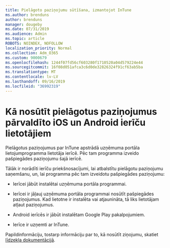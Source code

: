 ```yaml
---
title: Pielāgoto paziņojumu sūtīšana, izmantojot InTune
ms.author: brenduns
author: brenduns
manager: dougeby
ms.date: 07/31/2019
ms.audience: Admin
ms.topic: article
ROBOTS: NOINDEX, NOFOLLOW
localization_priority: Normal
ms.collection: Adm_O365
ms.custom: 9000679
ms.openlocfilehash: 1244f07fd56cf603280f1710520a04d579224e44
ms.sourcegitcommit: 16f08d051afca3c6d0de32826324f91cf63ab5ba
ms.translationtype: MT
ms.contentlocale: lv-LV
ms.lasthandoff: 09/16/2019
ms.locfileid: "36992319"
---
```

# <a name="how-to-send-custom-notifications-to-the-users-of-managed-ios-and-android-devices"></a>Kā nosūtīt pielāgotus paziņojumus pārvaldīto iOS un Android ierīču lietotājiem

Pielāgotus paziņojumus par InTune apstrādā uzņēmuma portāla lietojumprogramma lietotāja ierīcē. Pēc tam programma izveido pašpiegādes paziņojumu šajā ierīcē.

Tālāk ir norādīti ierīču priekšnosacījumi, lai atbalstītu pielāgotu paziņojumu saņemšanu, un, lai programma pēc tam izveidotu pašpiegādes paziņojumu:

- Ierīcei jābūt instalētai uzņēmuma portāla programmai.  

- Ierīcei ir jāļauj uzņēmuma portāla programmai nosūtīt pašpiegādes paziņojumus. Kad lietotne ir instalēta vai atjaunināta, tā liks lietotājam atļaut paziņojumus.

- Android ierīcēs ir jābūt instalētam Google Play pakalpojumiem.

- Ierīce ir uzņemti ar InTune.

Papildinformāciju, tostarp informāciju par to, kā nosūtīt ziņojumu, skatiet [līdzekļa dokumentācijā](https://docs.microsoft.com/intune/custom-notifications).
